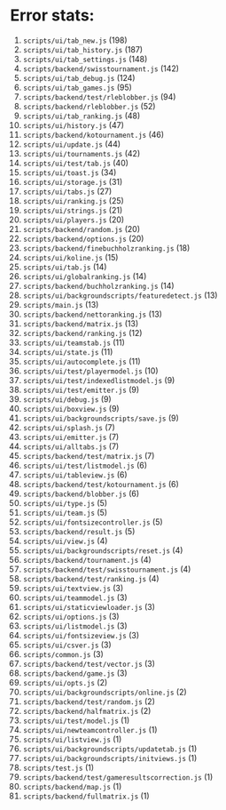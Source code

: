 # Error stats:

1. `scripts/ui/tab_new.js` (198)
2. `scripts/ui/tab_history.js` (187)
3. `scripts/ui/tab_settings.js` (148)
4. `scripts/backend/swisstournament.js` (142)
5. `scripts/ui/tab_debug.js` (124)
6. `scripts/ui/tab_games.js` (95)
7. `scripts/backend/test/rleblobber.js` (94)
8. `scripts/backend/rleblobber.js` (52)
9. `scripts/ui/tab_ranking.js` (48)
10. `scripts/ui/history.js` (47)
11. `scripts/backend/kotournament.js` (46)
12. `scripts/ui/update.js` (44)
13. `scripts/ui/tournaments.js` (42)
14. `scripts/ui/test/tab.js` (40)
15. `scripts/ui/toast.js` (34)
16. `scripts/ui/storage.js` (31)
17. `scripts/ui/tabs.js` (27)
18. `scripts/ui/ranking.js` (25)
19. `scripts/ui/strings.js` (21)
20. `scripts/ui/players.js` (20)
21. `scripts/backend/random.js` (20)
22. `scripts/backend/options.js` (20)
23. `scripts/backend/finebuchholzranking.js` (18)
24. `scripts/ui/koline.js` (15)
25. `scripts/ui/tab.js` (14)
26. `scripts/ui/globalranking.js` (14)
27. `scripts/backend/buchholzranking.js` (14)
28. `scripts/ui/backgroundscripts/featuredetect.js` (13)
29. `scripts/main.js` (13)
30. `scripts/backend/nettoranking.js` (13)
31. `scripts/backend/matrix.js` (13)
32. `scripts/backend/ranking.js` (12)
33. `scripts/ui/teamstab.js` (11)
34. `scripts/ui/state.js` (11)
35. `scripts/ui/autocomplete.js` (11)
36. `scripts/ui/test/playermodel.js` (10)
37. `scripts/ui/test/indexedlistmodel.js` (9)
38. `scripts/ui/test/emitter.js` (9)
39. `scripts/ui/debug.js` (9)
40. `scripts/ui/boxview.js` (9)
41. `scripts/ui/backgroundscripts/save.js` (9)
42. `scripts/ui/splash.js` (7)
43. `scripts/ui/emitter.js` (7)
44. `scripts/ui/alltabs.js` (7)
45. `scripts/backend/test/matrix.js` (7)
46. `scripts/ui/test/listmodel.js` (6)
47. `scripts/ui/tableview.js` (6)
48. `scripts/backend/test/kotournament.js` (6)
49. `scripts/backend/blobber.js` (6)
50. `scripts/ui/type.js` (5)
51. `scripts/ui/team.js` (5)
52. `scripts/ui/fontsizecontroller.js` (5)
53. `scripts/backend/result.js` (5)
54. `scripts/ui/view.js` (4)
55. `scripts/ui/backgroundscripts/reset.js` (4)
56. `scripts/backend/tournament.js` (4)
57. `scripts/backend/test/swisstournament.js` (4)
58. `scripts/backend/test/ranking.js` (4)
59. `scripts/ui/textview.js` (3)
60. `scripts/ui/teammodel.js` (3)
61. `scripts/ui/staticviewloader.js` (3)
62. `scripts/ui/options.js` (3)
63. `scripts/ui/listmodel.js` (3)
64. `scripts/ui/fontsizeview.js` (3)
65. `scripts/ui/csver.js` (3)
66. `scripts/common.js` (3)
67. `scripts/backend/test/vector.js` (3)
68. `scripts/backend/game.js` (3)
69. `scripts/ui/opts.js` (2)
70. `scripts/ui/backgroundscripts/online.js` (2)
71. `scripts/backend/test/random.js` (2)
72. `scripts/backend/halfmatrix.js` (2)
73. `scripts/ui/test/model.js` (1)
74. `scripts/ui/newteamcontroller.js` (1)
75. `scripts/ui/listview.js` (1)
76. `scripts/ui/backgroundscripts/updatetab.js` (1)
77. `scripts/ui/backgroundscripts/initviews.js` (1)
78. `scripts/test.js` (1)
79. `scripts/backend/test/gameresultscorrection.js` (1)
80. `scripts/backend/map.js` (1)
81. `scripts/backend/fullmatrix.js` (1)


